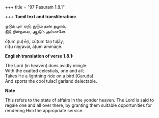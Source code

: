 +++
title = "97 Pasuram 1.8.1"

+++
**Tamil text and transliteration:**

ஓடும் புள் ஏறி, சூடும் தண் துழாய்,  
நீடு நின்றவை, ஆடும் அம்மானே.

ōṭum puḷ ēṟi, cūṭum taṇ tuḻāy,  
nīṭu niṉṟavai, āṭum ammāṉē.

**English translation of verse 1.8.1:**

The Lord (in heaven) does avidly mingle  
With the exalted celestials, one and all;  
Takes He a lightning ride on a bird (Garuḍa)  
And sports the cool tulacī garland delectable.

**Note**

This refers to the state of affairs in the yonder heaven. The Lord is said to regale one and all over there, by granting them suitable opportunities for rendering Him the appropriate service.




